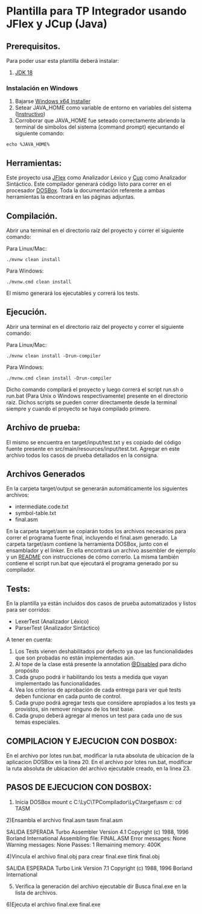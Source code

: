 # Plantilla para TP Integrador usando JFlex y JCup (Java)

## Prerequisitos.

Para poder usar esta plantilla deberá instalar:
1.  [JDK 18](https://www.oracle.com/java/technologies/javase/jdk18-archive-downloads.html)

### Instalación en Windows
1. Bajarse [Windows x64 Installer](https://www.oracle.com/java/technologies/javase/jdk18-archive-downloads.html)
2. Setear JAVA_HOME como variable de entorno en variables del sistema ([Instructivo](https://docs.oracle.com/cd/E19182-01/821-0917/inst_jdk_javahome_t/index.html#:~:text=To%20set%20JAVA_HOME%2C%20do%20the,Program%20Files%5CJava%5Cjdk1.))
3. Corroborar que JAVA_HOME fue seteado correctamente abriendo la terminal de símbolos del sistema (command prompt) ejecuntando el siguiente comando:
```
echo %JAVA_HOME%
```

## Herramientas:

Este proyecto usa [JFlex](https://www.jflex.de/) como Analizador Léxico y [Cup](http://www2.cs.tum.edu/projects/cup/) como Analizador Sintáctico.
Este compilador generará código listo para correr en el procesador [DOSBox](https://www.dosbox.com/).
Toda la documentación referente a ambas herramientas la encontrará en las páginas adjuntas.

## Compilación.

Abrir una terminal en el directorio raíz del proyecto y correr el siguiente comando:

Para Linux/Mac:
```
./mvnw clean install
```


Para Windows:
```
./mvnw.cmd clean install
```

El mismo generará los ejecutables y correrá los tests.

## Ejecución.

Abrir una terminal en el directorio raíz del proyecto y correr el siguiente comando:

Para Linux/Mac:
```
./mvnw clean install -Drun-compiler
```


Para Windows:
```
./mvnw.cmd clean install -Drun-compiler
```

Dicho comando compilará el proyecto y luego correrá el script run.sh o run.bat (Para Unix o Windows respectivamente) presente en el directorio raíz.
Dichos scripts se pueden correr directamente desde la terminal siempre y cuando el proyecto se haya compilado primero.

## Archivo de prueba:

El mismo se encuentra en target/input/test.txt y es copiado del código fuente presente en src/main/resources/input/test.txt.
Agregar en este archivo todos los casos de prueba detallados en la consigna.

## Archivos Generados

En la carpeta target/output se generarán automáticamente los siguientes archivos:

- intermediate.code.txt
- symbol-table.txt
- final.asm

En la carpeta target/asm se copiarán todos los archivos necesarios para correr el programa fuente final, incluyendo el final.asm generado.
La carpeta target/asm contiene la herramienta DOSBox, junto con el ensamblador y el linker.
En ella encontrará un archivo assembler de ejemplo y un [README](src/main/resources/asm/readme.MD) con instrucciones de cómo correrlo.
La misma también contiene el script run.bat que ejecutará el programa generado por su compilador.

## Tests:

En la plantilla ya están incluídos dos casos de prueba automatizados y listos para ser corridos:

- LexerTest (Analizador Léxico)
- ParserTest (Analizador Sintáctico)

A tener en cuenta:
1. Los Tests vienen deshabilitados por defecto ya que las funcionalidades que son probadas no están implementadas aún.
2. Al tope de la clase está presente la annotation [@Disabled](https://howtodoinjava.com/junit5/junit-5-disabled-test-example/) para dicho propósito
3. Cada grupo podrá ir habilitando los tests a medida que vayan implementado las funcionalidades.
4. Vea los criterios de aprobación de cada entrega para ver qué tests deben funcionar en cada punto de control.
5. Cada grupo podrá agregar tests que considere apropiados a los tests ya provistos, sin remover ninguno de los test base.
6. Cada grupo deberá agregar al menos un test para cada uno de sus temas especiales.



## COMPILACION Y EJECUCION CON DOSBOX:

En el archivo por lotes run.bat, modificar la ruta absoluta de ubicacion de la aplicacion DOSBox en la linea 20.
En el archivo por lotes run.bat, modificar la ruta absoluta de ubicacion del archivo ejecutable creado, en la linea 23.

## PASOS DE EJECUCION CON DOSBOX:
1) Inicia DOSBox
mount c C:\LyC\TPCompilador\LyC\target\asm 
c:
cd TASM

2)Ensambla el archivo final.asm
tasm final.asm

SALIDA ESPERADA
Turbo Assembler  Version 4.1  Copyright (c) 1988, 1996 Borland International
Assembling file:   FINAL.ASM
Error messages:    None
Warning messages:  None
Passes:            1
Remaining memory:  400K

 4)Vincula el archivo final.obj para crear final.exe
tlink final.obj

SALIDA ESPERADA
Turbo Link  Version 7.1  Copyright (c) 1988, 1996 Borland International

5) Verifica la generación del archivo ejecutable
dir
Busca final.exe en la lista de archivos.

6)Ejecuta el archivo final.exe
final.exe